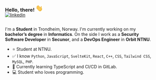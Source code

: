 ### Hello, there! <img src="https://raw.githubusercontent.com/MiguelRAvila/MiguelRAvila/master/img/profile/wave.gif" width="24px">

<p style="margin: -20px 0 30px">
  <a href="https://www.linkedin.com/in/leif-eggenfellner-a81bab216/" target="_blank" style='margin-top:5px'</a>
  <img align="center" src="https://github.com/leifeggenfellner/leifeggenfellner/blob/main/assets/linkedin.png" alt="linkedin" height="30px" width="30px" />
  </a>
 </p>

I'm a **Student** in Trondheim, Norway. I'm currently working on my **bachelor’s degree** in **Informatics**. On the side I work as a **Security Software Developer** in **Secunor**, and a **DevOps Engineer** in **Orbit NTNU**.

- ⭐ Student at NTNU.
- ✅ I know `Python`, `JavaScript`, `SvelteKit`, `React`, `C++`, `CSS`, `Tailwind CSS`, `MySQL`, `PHP`.
- 🌱 Currently learning TypeScript and CI/CD in GitLab.
- 💻 Student who loves programming.
